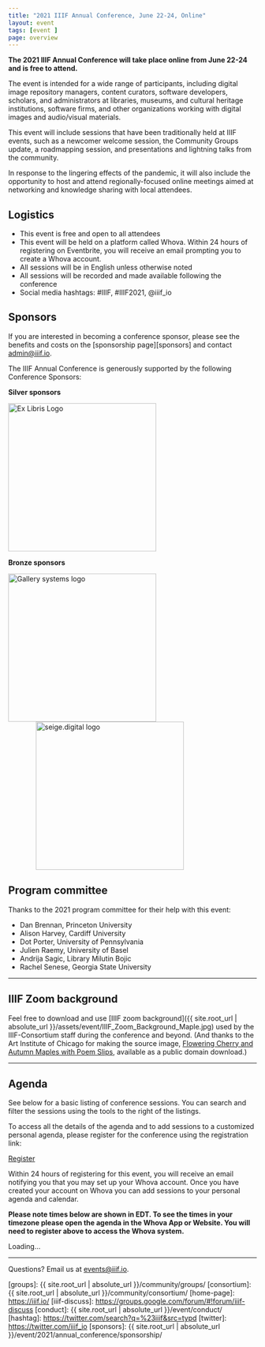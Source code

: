 ```yaml
---
title: "2021 IIIF Annual Conference, June 22-24, Online"
layout: event
tags: [event ]
page: overview
---
```


**The 2021 IIIF Annual Conference will take place online from June 22-24 and is free to attend.**

The event is intended for a wide range of participants, including digital image repository managers, content curators, software developers, scholars, and administrators at libraries, museums, and cultural heritage institutions, software firms, and other organizations working with digital images and audio/visual materials.

This event will include sessions that have been traditionally held at IIIF events, such as a newcomer welcome session, the Community Groups update, a roadmapping session, and presentations and lightning talks from the community.

In response to the lingering effects of the pandemic, it will also include the opportunity to host and attend regionally-focused online meetings aimed at networking and knowledge sharing with local attendees.

<!-- **Registration is open until June 15th--sign up today!**

<p class="register"><a href="https://www.eventbrite.com/e/2021-iiif-annual-conference-registration-150096060357">Register</a></p>
-->

## Logistics
* This event is free and open to all attendees
* This event will be held on a platform called Whova. Within 24 hours of registering on Eventbrite, you will receive an email prompting you to create a Whova account.
* All sessions will be in English unless otherwise noted
* All sessions will be recorded and made available following the conference
* Social media hashtags: #IIIF, #IIIF2021, @iiif_io

## Sponsors

If you are interested in becoming a conference sponsor, please see the benefits and costs on the [sponsorship page][sponsors] and contact <admin@iiif.io>.

The IIIF Annual Conference is generously supported by the following Conference Sponsors:


**Silver sponsors**  <br>

<a href="https://exlibrisgroup.com/products/alma-library-services-platform/digital-resources/" style="border-bottom: none"><img src="{{ site.root_url | absolute_url }}/assets/event/sponsors/ex_libris.png" alt="Ex Libris Logo" style="width: 300px;"></a>


**Bronze sponsors**  <br>
<!-- <a href="https://www.veridiansoftware.com/" style="border-bottom: none"><img src="{{ site.root_url | absolute_url }}/assets/event/sponsors/VeridianLogoRGB1.jpg" alt='veridian software logo' style="width: 300px"></a> -->
<a href="https://gallerysystems.com/international-image-interoperability-framework-iiif/" style="border-bottom: none"><img src="{{ site.root_url | absolute_url }}/assets/event/sponsors/gslogo_highres.jpg" alt="Gallery systems logo" style="width: 300px"></a>
<a href="https://seige.digital" style="border-bottom: none"><img src="{{ site.root_url | absolute_url }}/assets/event/sponsors/seige.digital-logo-1600.png" alt="seige.digital logo" style="width: 300px; padding-left: 4em;"></a>
<!-- <a href="https://fromthepage.com/" style="border-bottom: none"><img src="{{ site.root_url | absolute_url }}/assets/event/sponsors/fromthepage_logo_300px.jpg" alt="From the Page logo" style="width: 250px"></a> -->

## Program committee
Thanks to the 2021 program committee for their help with this event:
* Dan Brennan, Princeton University
* Alison Harvey, Cardiff University
* Dot Porter, University of Pennsylvania
* Julien Raemy, University of Basel
* Andrija Sagic, Library Milutin Bojic
* Rachel Senese, Georgia State University

---

## IIIF Zoom background

Feel free to download and use [IIIF zoom background]({{ site.root_url | absolute_url }}/assets/event/IIIF_Zoom_Background_Maple.jpg) used by the IIIF-Consortium staff during the conference and beyond. (And thanks to the Art Institute of Chicago for making the source image, [Flowering Cherry and Autumn Maples with Poem Slips](https://www.artic.edu/artworks/127643/flowering-cherry-and-autumn-maples-with-poem-slips), available as a public domain download.)

---

## Agenda

See below for a basic listing of conference sessions. You can search and filter the sessions using the tools to the right of the listings.

To access all the details of the agenda and to add sessions to a customized personal agenda, please register for the conference using the registration link:

<p class="register"><a href="https://www.eventbrite.com/e/2021-iiif-annual-conference-registration-150096060357">Register</a></p>

Within 24 hours of registering for this event, you will receive an email notifying you that you may set up your Whova account. Once you have created your account on Whova you can add sessions to your personal agenda and calendar.

__Please note times below are shown in EDT. To see the times in your timezone please open the agenda in the Whova App or Website. You will need to register above to access the Whova system.__

<div><div title="Whova event and conference app" id="whova-agendawidget"><p id="whova-loading">Loading...</p></div><script src="https://whova.com/static/frontend/agenda_webpage/js/embedagenda.js?eid=annua8_202106&host=https://whova.com" id="embeded-agenda-script"></script></div>

---


Questions? Email us at <events@iiif.io>.

[iiif]: https://iiif.io/
[groups]: {{ site.root_url | absolute_url }}/community/groups/
[consortium]: {{ site.root_url | absolute_url }}/community/consortium/
[home-page]: https://iiif.io/
[iiif-discuss]: https://groups.google.com/forum/#!forum/iiif-discuss
[conduct]: {{ site.root_url | absolute_url }}/event/conduct/
[hashtag]: https://twitter.com/search?q=%23iiif&src=typd
[twitter]: https://twitter.com/iiif_io
[sponsors]: {{ site.root_url | absolute_url }}/event/2021/annual_conference/sponsorship/
